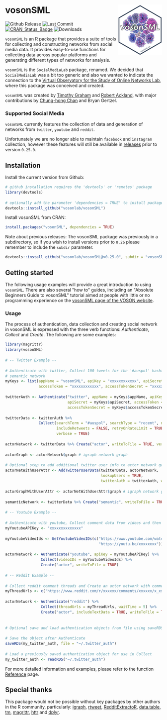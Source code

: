 # vosonSML <img src="man/figures/logo.png" width="140px" align="right"/>
![Github Release](https://img.shields.io/github/release-pre/vosonlab/vosonSML.svg?logo=github&colorB=8065ac)
![Last Commit](https://img.shields.io/github/last-commit/vosonlab/vosonSML.svg)
[![CRAN_Status_Badge](https://www.r-pkg.org/badges/version/vosonSML)](https://CRAN.R-project.org/package=vosonSML)
![Downloads](https://cranlogs.r-pkg.org/badges/vosonSML)

`vosonSML` is an R package that provides a suite of tools for collecting and constructing networks from social media data. It provides easy-to-use functions for collecting data across popular platforms and generating different types of networks for analysis.

`vosonSML` is the `SocialMediaLab` package, renamed. We decided that `SocialMediaLab` was a bit too generic and also we wanted to indicate the connection to the [Virtual Observatory for the Study of Online Networks Lab](http://vosonlab.net), where this package was conceived and created.

`vosonSML` was created by [Timothy Graham](http://uq.academia.edu/TimGraham) and [Robert Ackland](https://researchers.anu.edu.au/researchers/ackland-rj), with major contributions by [Chung-hong Chan](https://github.com/chainsawriot) and Bryan Gertzel.

### Supported Social Media

`vosonSML` currently features the collection of data and generation of networks from `twitter`, `youtube` and `reddit`. 

Unfortunately we are no longer able to maintain `facebook` and `instagram` collection, however these features will still be available in [releases](https://github.com/vosonlab/vosonSML/releases) prior to version `0.25.0`.

## Installation

Install the current version from Github:
```R
# github installation requires the 'devtools' or 'remotes' package
library(devtools)

# optionally add the parameter 'dependencies = TRUE' to install package dependencies
devtools::install_github("vosonlab/vosonSML")
```

Install vosonSML from CRAN:
```R
install.packages("vosonSML", dependencies = TRUE)
```

Note about previous releases: The vosonSML package was previously in a subdirectory, so if you wish to install versions prior to `0.26` please remember to include the `subdir` parameter.  
```R
devtools::install_github("vosonlab/vosonSML@v0.25.0", subdir = "vosonSML")
```

## Getting started

The following usage examples will provide a great introduction to using `vosonSML`. There are also several "how to" guides, including an "Absolute Beginners Guide to vosonSML" tutorial aimed at people with little or no programming experience on the [vosonSML page of the VOSON website](http://vosonlab.net/SocialMediaLab).

### Usage

The process of authentication, data collection and creating social network in vosonSML is expressed with the three verb functions: *Authenticate*, *Collect* and *Create*. The following are some examples:

```R
library(magrittr)
library(vosonSML)

# -- Twitter Example --

# Authenticate with twitter, Collect 100 tweets for the '#auspol' hashtag and Create an actor and 
# semantic network
myKeys <- list(appName = "vosonSML", apiKey = "xxxxxxxxxxxx", apiSecret = "xxxxxxxxxxxx", 
               accessToken = "xxxxxxxxxxxx", accessTokenSecret = "xxxxxxxxxxxx")
  
twitterAuth <- Authenticate("twitter", appName = myKeys$appName, apiKey = myKeys$apiKey, 
                            apiSecret = myKeys$apiSecret, accessToken = myKeys$accessToken,
                            accessTokenSecret = myKeys$accessTokenSecret)
                             
twitterData <- twitterAuth %>%
               Collect(searchTerm = "#auspol", searchType = "recent", numTweets = 100, 
                       includeRetweets = FALSE, retryOnRateLimit = TRUE, writeToFile = TRUE, 
                       verbose = TRUE)

actorNetwork <- twitterData %>% Create("actor", writeToFile = TRUE, verbose = TRUE)

actorGraph <- actorNetwork$graph # igraph network graph

# Optional step to add additional twitter user info to actor network graph as node attributes 
actorNetWithUserAttr <- AddTwitterUserData(twitterData, actorNetwork,
                                           lookupUsers = TRUE, 
                                           twitterAuth = twitterAuth, writeToFile = TRUE)

actorGraphWithUserAttr <- actorNetWithUserAttr$graph # igraph network graph

semanticNetwork <- twitterData %>% Create("semantic", writeToFile = TRUE)

# -- Youtube Example --

# Authenticate with youtube, Collect comment data from videos and then Create an actor network
myYoutubeAPIKey <- "xxxxxxxxxxxxxx"

myYoutubeVideoIds <- GetYoutubeVideoIDs(c("https://www.youtube.com/watch?v=xxxxxxxx",
                                          "https://youtu.be/xxxxxxxx"))
                                 
actorNetwork <- Authenticate("youtube", apiKey = myYoutubeAPIKey) %>%
                Collect(videoIDs = myYoutubeVideoIds) %>%
                Create("actor", writeToFile = TRUE)

# -- Reddit Example --

# Collect reddit comment threads and Create an actor network with comment text as edge attribute
myThreadUrls <- c("https://www.reddit.com/r/xxxxxx/comments/xxxxxx/x_xxxx_xxxxxxxxx/")

actorNetwork <- Authenticate("reddit") %>%
                Collect(threadUrls = myThreadUrls, waitTime = 5) %>%
                Create("actor", includeTextData = TRUE, writeToFile = TRUE)

             
# Optional save and load authentication objects from file using saveRDS, readRDS

# Save the object after Authenticate 
saveRDS(my_twitter_auth, file = "~/.twitter_auth")

# Load a previously saved authentication object for use in Collect
my_twitter_auth <- readRDS("~/.twitter_auth")
```
For more detailed information and examples, please refer to the function [Reference](https://vosonlab.github.io/vosonSML/reference/index.html) page.

## Special thanks

This package would not be possible without key packages by other authors in the R community, particularly: [igraph](https://github.com/igraph/rigraph), [rtweet](https://github.com/mkearney/rtweet), [RedditExtractoR](https://github.com/ivan-rivera/RedditExtractoR), [data.table](https://github.com/Rdatatable/data.table), [tm](https://cran.r-project.org/web/packages/tm/index.html), [magrittr](https://cran.r-project.org/web/packages/magrittr/), [httr](https://github.com/hadley/httr) and [dplyr](https://github.com/hadley/dplyr).

